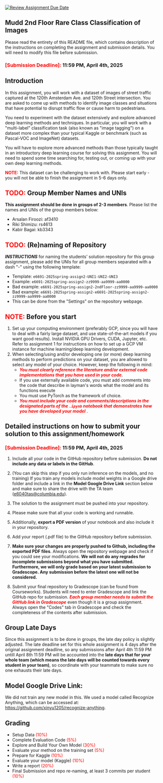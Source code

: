 [![Review Assignment Due Date](https://classroom.github.com/assets/deadline-readme-button-22041afd0340ce965d47ae6ef1cefeee28c7c493a6346c4f15d667ab976d596c.svg)](https://classroom.github.com/a/ytAIXJ0n)
## Mudd 2nd Floor Rare Class Classification of Images

Please read the entirety of this README file, which contains description of the instructions on completing the assignment and submission details. You will need to modify this file before submission.

### <span style="color:red">**[Submission Deadline]:**</span> 11:59 PM, April 4th, 2025

## Introduction
In this assignment, you will work with a dataset of images of street traffic captured at the 120th Amsterdam Ave. and 120th Street intersection. You are asked to come up with methods to identify image classes and situations that have potential to disrupt traffic flow or cause harm to pedestrians. 

You need to experiment with the dataset extensively and explore advanced deep learning methods and techniques. In particular, you will work with a "multi-label" classification task (also known as "image tagging") on a dataset more complex than your typical Kaggle or benchmark (such as Pascal-VOC and ImageNet) datasets. 

You will have to explore more advanced methods than those typically taught in an introductory deep learning course for solving this assignment. You will need to spend some time searching for, testing out, or coming up with your own deep learning methods.

<font color="red"><strong>NOTE:</strong></font> This dataset can be challenging to work with. Please start early - you will not be able to finish the assignment in 5-6 days only.


## <span style="color:red"><strong>TODO:</strong></span> Group Member Names and UNIs
**This assignment should be done in groups of 2-3 members**. Please list the names and UNIs of the group members below:

- Arsalan Firoozi: af3410
- Riki Shimizu: rs4613
- Kabir Bagai: kb3343

## <span style="color:red"><strong>TODO:</strong></span> (Re)naming of Repository

***INSTRUCTIONS*** for naming the students' solution repository for this group assignment, please add the UNIs for all group members separated with a dash "-" using the following template:
* Template: `e6691-2025spring-assign2-UNI1-UNI2-UNI3`
* Example: `e6691-2025spring-assign2-zz9999-aa9999-aa0000`
* Bad example: `e6691-2025spring-assign2-2ndFloor-zz9999-aa9999-aa0000`
* Bad example: `e6691-2025spring-assign2-e6691-2025spring-assign2-zz9999-aa9999-aa0000`
* This can be done from the "Settings" on the repository webpage.

## <font color="red"><strong>NOTE:</strong></font> Before you start
1. Set up your computing environment (preferably GCP, since you will have to deal with a fairly large dataset, and use state-of-the-art models if you want good results). Install NVIDIA GPU Drivers, CUDA, Jupyter, etc. Refer to assignment 1 for instructions on how to set up a GCP VM instance for machine learning/deep learning development.
2. When selecting/using and/or developing one (or more) deep learning methods to perform predictions on your dataset, you are allowed to select any model of your choice. However, keep the following in mind:
    * <span style="color:red">***You must clearly reference  the literature and/or external code implementations that you have used in your code***</span>.
    * If you use externally available code, you must add comments into the code that describe in layman's words what the model and its functions execute
    * You must use PyTorch as the framework of choice.
    * <span style="color:red">***You must include your code and comments/descriptions in the designated parts of the `.ipynb` notebook that demonstrates how you have developed your model*** </span>.




 
## Detailed instructions on how to submit your solution to this assignment/homework

### <span style="color:red">**[Submission Deadline]:**</span> 11:59 PM, April 4th, 2025

1. Include all your code in the GitHub repository before submission. **Do not include any data or labels in the GitHub**.

2. (You can skip this step if you only run inference on the models, and no training) If you train any models include model weights in a Google drive folder and include a link in the **Model Google Drive Link** section below and make sure to share the drive with the TA team (e6040tas@columbia.edu). 

3. The solution to the assignment must be pushed into your repository.

4. Please make sure that all your code is working and runnable.

5. Additionally, **export a PDF version** of your notebook and also include it in your repository.

6. Add your report (.pdf file) to the GitHub repository before submission.

7. **Make sure your changes are properly pushed to Github, including the exported PDF files**. Always open the repository webpage and check if you could see your modifications. **We will not do any regrades for incomplete submissions beyond what you have submitted. Furthermore, we will only grade based on your latest submission to Gradescope. Any submission before the latest one will not be considered.**

8. Submit your final repository to Gradescope (can be found from Courseworks). Students will need to enter Gradescope and link the GitHub repo for submission. <span style="color:red">***Each group member needs to submit the GitHub link in Gradescope***</span> even though it is a group assignment. Always open the "Codes" tab in Gradescope and check the completeness of the contents after submission.

## Group Late Days
Since this assignment is to be done in groups, the late day policy is slightly adjusted. The late deadline set for this whole assignment is 4 days after the original assignment deadline, so any submissions after April 4th 11:59 PM untill April 8th 11:59 PM will be accounted into the **late days that for your whole team (which means the late days will be counted towards every student in your team)**, so coordinate with your teammate to make sure no one exhausts their late days.


## Model Google Drive Link:

We did not train any new model in this. We used a model called Recognize Anything, which can be accessed at: https://github.com/xinyu1205/recognize-anything.


## Grading

- Setup Data <span style="color:red">(10%)</span>
- Complete Evaluation Code <span style="color:red">(5%)</span>
- Explore and Build Your Own Model <span style="color:red">(30%)</span>
- Evaluate your method on the training set <span style="color:red">(5%)</span>
- Prepare for Kaggle <span style="color:red">(10%)</span>
- Evaluate your model (Kaggle) <span style="color:red">(10%)</span>
- Write a report <span style="color:red">(20%)</span>
- Final Submission and repo re-naming, at least 3 commits per student <span style="color:red">(10%)</span>


